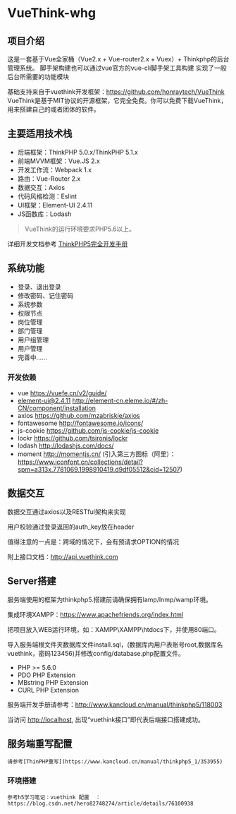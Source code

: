 VueThink-whg
===============

## 项目介绍
这是一套基于Vue全家桶（Vue2.x + Vue-router2.x + Vuex）+ Thinkphp的后台管理系统。
脚手架构建也可以通过vue官方的vue-cli脚手架工具构建
实现了一般后台所需要的功能模块

基础支持来自于vuethink开发框架：https://github.com/honraytech/VueThink
VueThink是基于MIT协议的开源框架，它完全免费。你可以免费下载VueThink，用来搭建自己的或者团体的软件。

## 主要适用技术栈
* 后端框架：ThinkPHP 5.0.x/ThinkPHP 5.1.x
* 前端MVVM框架：Vue.JS 2.x
* 开发工作流：Webpack 1.x
* 路由：Vue-Router 2.x
* 数据交互：Axios
* 代码风格检测：Eslint
* UI框架：Element-UI 2.4.11
* JS函数库：Lodash

> VueThink的运行环境要求PHP5.6以上。

详细开发文档参考 [ThinkPHP5完全开发手册](http://www.kancloud.cn/manual/thinkphp5)

## 系统功能

* 登录、退出登录
* 修改密码、记住密码
* 系统参数
* 权限节点
* 岗位管理
* 部门管理
* 用户组管理
* 用户管理
* 完善中......

### 开发依赖

* vue <https://vuefe.cn/v2/guide/>
* element-ui@2.4.11  <http://element-cn.eleme.io/#/zh-CN/component/installation>
* axios  <https://github.com/mzabriskie/axios>
* fontawesome <http://fontawesome.io/icons/>
* js-cookie  <https://github.com/js-cookie/js-cookie>
* lockr  <https://github.com/tsironis/lockr>
* lodash  <http://lodashjs.com/docs/>
* moment  <http://momentjs.cn/>
(引入第三方图标（阿里）：https://www.iconfont.cn/collections/detail?spm=a313x.7781069.1998910419.d9df05512&cid=12507)


## 数据交互

数据交互通过axios以及RESTful架构来实现

用户校验通过登录返回的auth_key放在header

值得注意的一点是：跨域的情况下，会有预请求OPTION的情况

附上接口文档：<http://api.vuethink.com>

## Server搭建
服务端使用的框架为thinkphp5.搭建前请确保拥有lamp/lnmp/wamp环境。

集成环境XAMPP：<https://www.apachefriends.org/index.html>

把项目放入WEB运行环境，如：XAMPP\XAMPP\htdocs下，并使用80端口。

导入服务端根文件夹数据库文件install.sql，(数据库内用户表账号root,数据库名vuethink，密码123456)并修改config/database.php配置文件。

* PHP >= 5.6.0
* PDO PHP Extension
* MBstring PHP Extension
* CURL PHP Extension

服务端开发手册请参考：<http://www.kancloud.cn/manual/thinkphp5/118003>

当访问 <http://localhost>, 出现“vuethink接口”即代表后端接口搭建成功。

## 服务端重写配置
```
请参考[ThinPHP重写](https://www.kancloud.cn/manual/thinkphp5_1/353955)
```



### 环境搭建
```
参考h5学习笔记：vuethink 配置  ：  https://blog.csdn.net/hero82748274/article/details/76100938
```
